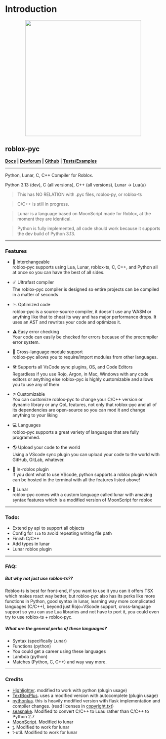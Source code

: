 # Introduction

<div align="center">

<figure><img src=".gitbook/assets/Screenshot 2023-07-10 at 12.06.03 AM.png" alt="" width="375"><figcaption></figcaption></figure>

</div>

## roblox-pyc

[**Docs**](https://robloxpyc.gitbook.io/roblox-pyc) **|** [**Devforum**](https://devforum.roblox.com/t/roblox-py-python-luau/2457105?u=dev98799) **|** [**Github**](https://github.com/AsynchronousAI/roblox.pyc) **|** [**Tests/Examples**](https://github.com/AsynchronousAI/roblox.py/tree/main/test)

***

Python, Lunar, C, C++ Compiler for Roblox.

Python 3.13 (dev), C (all versions), C++ (all versions), Lunar -> Lua(u)

> This has NO RELATION with .pyc files, roblox-py, or roblox-ts

> C/C++ is still in progress.

> Lunar is a language based on MoonScript made for Roblox, at the moment they are identical.

> Python is fully implemented, all code should work because it supports the dev build of Python 3.13.

***
### Features
- 🔄 Interchangeable </br>
    roblox-pyc supports using Lua, Lunar, roblox-ts, C, C++, and Python all at once so you can have the best of all sides.
- ☄️ Ultrafast compiler </br>
    The roblox-pyc compiler is designed so entire projects can be compiled in a matter of seconds
  
- 📉 Optimized code </br>
  roblox-pyc is a source-source compiler, it doesn't use any WASM or anything like that to cheat its way and has major performance drops. It uses an AST and rewrites your code and optimizes it. 

- ⚠️ Easy error checking </br>
  Your code can easily be checked for errors because of the precompiler error system.
- 🧩 Cross-language module support </br>
  roblox-pyc allows you to require/import modules from other languages.
- 🛠️ Supports all VsCode sync plugins, OS, and Code Editors </br>
  Regardless if you use Rojo, Argon, in Mac, Windows with any code editors or anything else roblox-pyc is highly customizable and allows you to use any of them
- ↗️ Customizable </br>
  You can customize roblox-pyc to change your C/C++ version or dynamic library or any QoL features, not only that roblox-pyc and all of its dependencies are open-source so you can mod it and change anything to your liking
- 💻 Languages </br>
  roblox-pyc supports a great variety of languages that are fully programmed.
- 🌎 Upload your code to the world </br>
  Using a VScode sync plugin you can upload your code to the world with GitHub, GitLab, whatever.
- 📲  In-roblox plugin </br>
  If you dont what to use VScode, python supports a roblox plugin which can be hosted in the terminal with all the features listed above!
- 🌙 Lunar </br>
  roblox-pyc comes with a custom language called lunar with amazing syntax features which is a modified version of MoonScript for roblox

  
***
### Todo:
- Extend py api to support all objects
- Config for ``lib`` to avoid repeating writing file path
- Finish C/C++
- Add types in lunar
- Lunar roblox plugin
***
### FAQ:
##### But why not just use roblox-ts??
  Roblox-ts is best for front-end, if you want to use it you can it offers TSX which makes roact way better, but roblox-pyc also has its perks like more functions in Python, good syntax in lunar, learning way more complicated languages (C/C++), beyond just Rojo+VScode support, cross-language support so you can use Lua libraries and not have to port it, you could even try to use roblox-ts + roblox-pyc.
##### What are the general perks of these languages?
- Syntax (specifically Lunar)
- Functions (python)
- You could get a career using these languages
- Lambda (python)
- Matches (Python, C, C++)
  and way way more.
***
### Credits

* [Highlighter](https://github.com/boatbomber/Highlighter). modified to work with python (plugin usage)
* [TextBoxPlus](https://github.com/boatbomber/TextBoxPlus). uses a modified version with autocomplete (plugin usage)
* [pythonlua](https://github.com/dmitrii-eremin/python-lua). this is heavily modified version with flask implementation and compiler changes. (read licenses in [copyright.txt](COPYRIGHTS.txt))
* [seasnake](https://github.com/pybee/seasnake). Modified to convert C/C++ to Luau rather than C/C++ to Python 2.7
* [MoonScript](https://github.com/leafo/moonscript). Modified to lunar
* [t](https://github.com/osyrisrblx/t). Modified to work for lunar
* t-util. Modified to work for lunar
